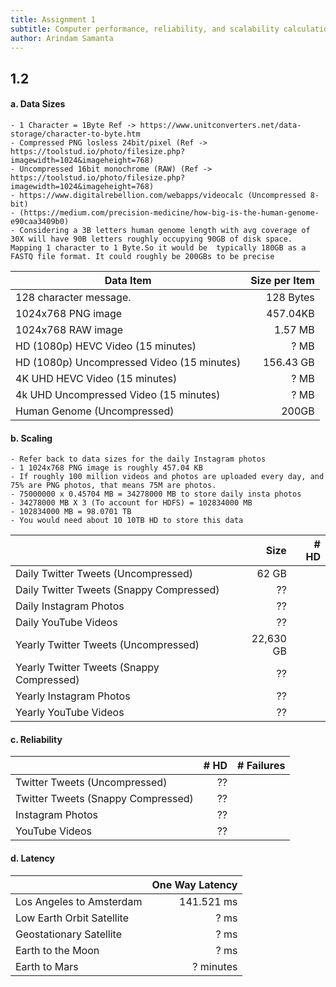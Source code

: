 ```yaml
---
title: Assignment 1
subtitle: Computer performance, reliability, and scalability calculation
author: Arindam Samanta
---
```


## 1.2 

#### a. Data Sizes
```
- 1 Character = 1Byte Ref -> https://www.unitconverters.net/data-storage/character-to-byte.htm
- Compressed PNG losless 24bit/pixel (Ref -> https://toolstud.io/photo/filesize.php?imagewidth=1024&imageheight=768)
- Uncompressed 16bit monochrome (RAW) (Ref -> https://toolstud.io/photo/filesize.php?imagewidth=1024&imageheight=768)
- https://www.digitalrebellion.com/webapps/videocalc (Uncompressed 8-bit)
- (https://medium.com/precision-medicine/how-big-is-the-human-genome-e90caa3409b0)
- Considering a 3B letters human genome length with avg coverage of 30X will have 90B letters roughly occupying 90GB of disk space. Mapping 1 character to 1 Byte.So it would be  typically 180GB as a FASTQ file format. It could roughly be 200GBs to be precise
```

| Data Item                                  | Size per Item | 
|--------------------------------------------|--------------:|
| 128 character message.                     | 128 Bytes     |
| 1024x768 PNG image                         | 457.04KB      |
| 1024x768 RAW image                         | 1.57 MB       |
| HD (1080p) HEVC Video (15 minutes)         | ? MB          |
| HD (1080p) Uncompressed Video (15 minutes) | 156.43 GB     |
| 4K UHD HEVC Video (15 minutes)             | ? MB          |
| 4k UHD Uncompressed Video (15 minutes)     | ? MB          |
| Human Genome (Uncompressed)                | 200GB         | 
#### b. Scaling
```
- Refer back to data sizes for the daily Instagram photos
- 1 1024x768 PNG image is roughly 457.04 KB
- If roughly 100 million videos and photos are uploaded every day, and 75% are PNG photos, that means 75M are photos.
- 75000000 x 0.45704 MB = 34278000 MB to store daily insta photos
- 34278000 MB X 3 (To account for HDFS) = 102834000 MB
- 102834000 MB = 98.0701 TB
- You would need about 10 10TB HD to store this data
```

|                                           | Size     | # HD |
|-------------------------------------------|---------:|-----:|
| Daily Twitter Tweets (Uncompressed)       | 62 GB    |      | # 500 million * 128 B ~ 62GB
| Daily Twitter Tweets (Snappy Compressed)  | ??       |      |
| Daily Instagram Photos                    | ??       |      | # assuming 75M(75*457KB) photos and 25M() videos
| Daily YouTube Videos                      | ??       |      |
| Yearly Twitter Tweets (Uncompressed)      | 22,630 GB|      | 365 * 62
| Yearly Twitter Tweets (Snappy Compressed) | ??       |      |
| Yearly Instagram Photos                   | ??       |      |
| Yearly YouTube Videos                     | ??       |      |

#### c. Reliability
|                                    | # HD | # Failures |
|------------------------------------|-----:|-----------:|
| Twitter Tweets (Uncompressed)      | ??   |            |
| Twitter Tweets (Snappy Compressed) | ??   |            |
| Instagram Photos                   | ??   |            |
| YouTube Videos                     | ??   |            |

#### d. Latency

|                           | One Way Latency      |
|---------------------------|---------------------:|
| Los Angeles to Amsterdam  | 141.521 ms           |Ref -> https://wondernetwork.com/pings/Los%20Angeles/Amsterdam
| Low Earth Orbit Satellite | ? ms                 |
| Geostationary Satellite   | ? ms                 |
| Earth to the Moon         | ? ms                 |
| Earth to Mars             | ? minutes            | 
